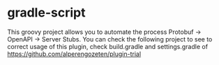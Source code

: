# gradle-script

This groovy project allows you to automate the process Protobuf -> OpenAPI -> Server Stubs.
You can check the following project to see to correct usage of this plugin, check build.gradle and settings.gradle of https://github.com/alperengozeten/plugin-trial
